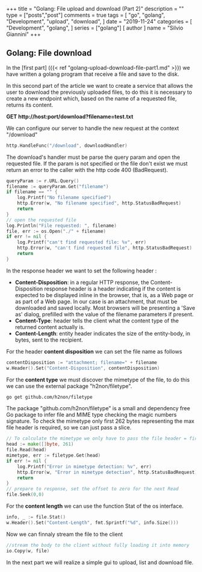 +++
title = "Golang: File upload and download (Part 2)" 
description = ""
type = ["posts","post"]
comments = true
tags = [
    "go",
    "golang",
    "Development",
    "upload",
    "download",
]
date = "2019-11-24"
categories = [
    "Development",
    "golang",
]
series = ["golang"]
[ author ]
  name = "Silvio Giannini"
+++

## Golang: File download
In the [first part] ({{< ref "golang-upload-download-file-part1.md" >}}) we have written a golang program that receive a file and save to the disk. 

In this second part of the article we want to create a service that allows the user to download the previously uploaded files, to do this it is necessary to create a new endpoint which, based on the name of a requested file, returns its content.


**GET http://host:port/download?filename=test.txt**

We can configure our server to handle the new request at the context "/download" 

```go
http.HandleFunc("/download", downloadHandler)
```

The download's handler must be parse the query param and open the requested file.
If the param is not specified or the file don't exist we must return an error to the caller with the http code 400 (BadRequest).


```go
queryParam := r.URL.Query()
filename := queryParam.Get("filename")
if filename == "" {
    log.Printf("No filename specified")
    http.Error(w, "No filename specified", http.StatusBadRequest)
    return
}
// open the requested file
log.Println("File requested: ", filename)
file, err := os.Open("./" + filename)
if err != nil {
    log.Printf("can't find requested file: %v", err)
    http.Error(w, "can't find requested file", http.StatusBadRequest)
    return
}
```

In the response header we want to set the following header :

* **Content-Disposition**: in a regular HTTP response, the Content-Disposition response header is a header indicating if the content is expected to be displayed inline in the browser, that is, as a Web page or as part of a Web page. In our case is an attachment, that must be downloaded and saved locally. Most browsers will be presenting a 'Save as' dialog, prefilled with the value of the filename parameters if present.
* **Content-Type**: header tells the client what the content type of the returned content actually is.
* **Content-Length**: entity header indicates the size of the entity-body, in bytes, sent to the recipient.

For the header **content disposition** we can set the file name as follows
```go
contentDisposition := "attachment; filename=" + filename
w.Header().Set("Content-Disposition", contentDisposition)
```

For the **content type** we must discover the mimetype of the file, to do this we can use the external package "h2non/filetype".

```bash
go get github.com/h2non/filetype
```

The package "github.com/h2non/filetype" is a small and dependency free Go package to infer file and MIME type checking the magic numbers signature.
To check the mimetype only first 262 bytes representing the max file header is required, so we can just pass a slice.

```go
// To calculate the mimetype we only have to pass the file header = first 262 bytes
head := make([]byte, 261)
file.Read(head)
mimetype, err := filetype.Get(head)
if err != nil {
    log.Printf("Error in mimetype detection: %v", err)
    http.Error(w, "Error in mimetype detection", http.StatusBadRequest)
    return
}
// prepare to response, set the offset to zero for the next Read 
file.Seek(0,0)
```


For the **content length** we can use the function Stat of the os interface. 

```go
info, _ := file.Stat()
w.Header().Set("Content-Length", fmt.Sprintf("%d", info.Size()))
```

Now we can finnaly stream the file to the client

```go
//stream the body to the client without fully loading it into memory
io.Copy(w, file)
```

In the next part we will realize a simple gui to upload, list and download file.